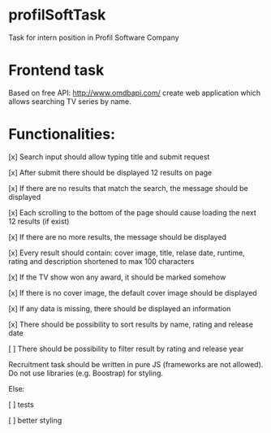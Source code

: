 # profilSoftTask
Task for intern position in Profil Software Company

# Frontend task
Based on free API: http://www.omdbapi.com/ create web application which allows searching TV series by name.

# Functionalities:

[x] Search input should allow typing title and submit request

[x] After submit there should be displayed 12 results on page

[x] If there are no results that match the search, the message should be displayed

[x] Each scrolling to the bottom of the page should cause loading the next 12 results (if exist)

[x] If there are no more results, the message should be displayed

[x] Every result should contain: cover image, title, relase date, runtime, rating and description shortened to max 100 characters

[x] If the TV show won any award, it should be marked somehow

[x] If there is no cover image, the default cover image should be displayed

[x] If any data is missing, there should be displayed an information

[x] There should be possibility to sort results by name, rating and release date

[ ] There should be possibility to filter result by rating and release year


Recruitment task should be written in pure JS (frameworks are not allowed).
Do not use libraries (e.g. Boostrap) for styling.

Else:

[ ] tests

[ ] better styling

